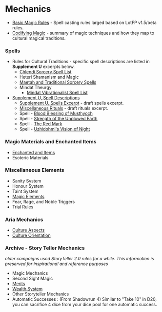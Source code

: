 # Mechanics
* [Basic Magic Rules](basic_magic_rules.md) - Spell casting rules larged based on LotFP v1.5/beta rules.
* [Codifying Magic](codifying_magic.md) - summary of magic techniques and how they map to cultural magical traditions.

### Spells
* Rules for Cultural Traditions - specific spell descriptions are listed in **Supplement U** excerpts below.
  * [Chlendi Sorcery Spell List](chlendi_sorcery_spell_list.md)
  * Heteri Shamanism and Magic
  * [Maetah and Traditional Sorcery Spells](maetah_magic_spell_list.md)
  * Mindat Theurgy
    * [Mindat Vibrationalist Spell List](mindat_vibrationalist.md)
* [Supplement U, Spell Descriptions](spell_descriptions.md)
  * [Supplement U, Spells Excerpt](spells.md) - draft spells excerpt.
  * [Miscellaneous Rituals](rituals.md) - draft rituals excerpt.
  * Spell - [Blood Blessing of Musthyoch](blood_blessing_of_musthyoch.md)
  * Spell - [Strength of the Unplowed Earth](strength_of_the_unplowed_earth.md)
  * Spell - [The Red Mark](the_red_mark.md)
  * Spell - [Uzhidohmi's Vision of Night](uzhidohmis_vision_of_night.md)

### Magic Materials and Enchanted Items
* [Enchanted and Items](enchanted_items.md)
* Esoteric Materials



### Miscellaneous Elements
* Sanity System
* Honour System
* Taint System
* [Magic Elements](magic_elements.md)
* Fear, Rage, and Noble Triggers
* Trial Rules

### Aria Mechanics
* [Culture Aspects](culture_aspects.md)
* [Culture Orientation](culture_orientatin.md)

### Archive - Story Teller Mechanics
_older campaigns used StoryTeller 2.0 rules for a while.  This information is preserved for inspirational and reference purposes_
* Magic Mechanics
* Second Sight Magic
* [Merits](merits.md)
* [Wealth System](archival_wealth_system.md)
* Other Storyteller Mechanics
* Automatic Successes : (From Shadowrun 4) Similar to "Take 10" in D20, you can sacrifice 4 dice from your dice pool for one automatic success.
